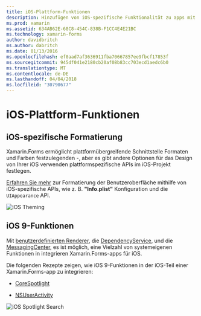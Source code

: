 ```yaml
---
title: iOS-Plattform-Funktionen
description: Hinzufügen von iOS-spezifische Funktionalität zu apps mit Xamarin.Forms
ms.prod: xamarin
ms.assetid: 634AB62E-68C8-454C-838B-F1CC4E4E21BC
ms.technology: xamarin-forms
author: davidbritch
ms.author: dabritch
ms.date: 01/13/2016
ms.openlocfilehash: ef0aad7af3636911fba70667857ee9fbcf17853f
ms.sourcegitcommit: 945df041e2180cb20af08b83cc703ecd1aedc6b0
ms.translationtype: MT
ms.contentlocale: de-DE
ms.lasthandoff: 04/04/2018
ms.locfileid: "30790677"
---
```

# <a name="ios-platform-features"></a>iOS-Plattform-Funktionen

## <a name="ios-specific-formatting"></a>iOS-spezifische Formatierung

Xamarin.Forms ermöglicht plattformübergreifende Schnittstelle Formaten und Farben festzulegenden -, aber es gibt andere Optionen für das Design von Ihrer iOS verwenden plattformspezifische APIs im iOS-Projekt festlegen.

[Erfahren Sie mehr](theme.md) zur Formatierung der Benutzeroberfläche mithilfe von iOS-spezifische APIs, wie z. B. **"Info.plist"** Konfiguration und die `UIAppearance` API.

![](images/status-white-sml.png "iOS Theming")

## <a name="ios-9-features"></a>iOS 9-Funktionen

Mit [benutzerdefinierten Renderer](~/xamarin-forms/app-fundamentals/custom-renderer/index.md), die [DependencyService](~/xamarin-forms/app-fundamentals/dependency-service/index.md), und die [MessagingCenter](~/xamarin-forms/app-fundamentals/messaging-center.md), es ist möglich, eine Vielzahl von systemeigenen Funktionen in integrieren Xamarin.Forms-apps für iOS.

Die folgenden Rezepte zeigen, wie iOS 9-Funktionen in der iOS-Teil einer Xamarin.Forms-app zu integrieren:

* [CoreSpotlight](https://developer.xamarin.com/recipes/cross-platform/xamarin-forms/ios/core-spotlight-search/)

* [NSUserActivity](https://developer.xamarin.com/recipes/cross-platform/xamarin-forms/ios/nsuseractivity-search/)

![](images/corespotlight.png "iOS Spotlight Search")

